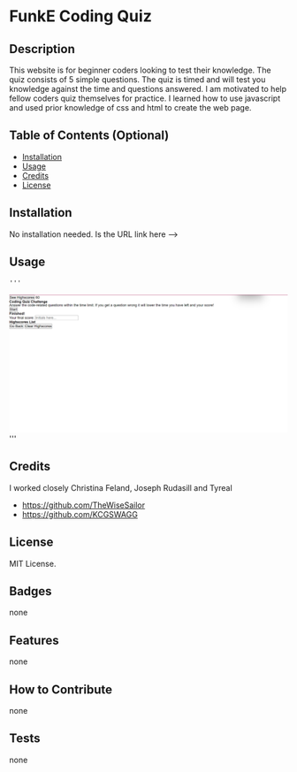 # FunkE Coding Quiz

## Description

This website is for beginner coders looking to test their knowledge. The quiz consists of 5 simple questions. The quiz is timed and will test you knowledge against the time and questions answered. I am motivated to help fellow coders quiz themselves for practice. I learned how to use javascript and used prior knowledge of css and html to create the web page.

## Table of Contents (Optional)

- [Installation](#installation)
- [Usage](#usage)
- [Credits](#credits)
- [License](#license)

## Installation

No installation needed. Is the URL link here -->

## Usage

    '''
 ![alt-text](assets/images/2023-05-12.png)
 '''

## Credits

I worked closely Christina Feland, Joseph Rudasill and Tyreal 

- https://github.com/TheWiseSailor
- https://github.com/KCGSWAGG

## License

MIT License.


## Badges

none

## Features

none

## How to Contribute

none

## Tests

none